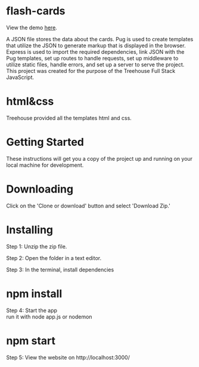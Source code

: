 # flash-cards
View the demo <a href="https://flash-card-n.herokuapp.com/">here</a>.

A JSON file stores the data about the cards. Pug is used to create templates that utilize the JSON to generate markup that is displayed in the browser. Express is used to import the required dependencies, link JSON with the Pug templates, set up routes to handle requests, set up middleware to utilize static files, handle errors, and set up a server to serve the project. This project was created for the purpose of the Treehouse Full Stack JavaScript.
 
 # html&css
 Treehouse provided all the templates html and css.

 # Getting Started
These instructions will get you a copy of the project up and running on your local machine for development.

# Downloading
Click on the 'Clone or download' button and select 'Download Zip.'

# Installing
Step 1: Unzip the zip file.

Step 2: Open the folder in a text editor.

Step 3: In the terminal, install dependencies

# npm install
Step 4: Start the app <br>
run it with node app.js or nodemon

# npm start
Step 5: View the website on http://localhost:3000/
